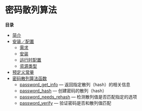密码散列算法
============

**目录**

-   [简介](/intro/password.html)
-   [安装／配置](/password/setup.html)
    -   [需求](/password/setup.html#需求)
    -   [安装](/password/setup.html#安装)
    -   [运行时配置](/password/setup.html#运行时配置)
    -   [资源类型](/password/setup.html#资源类型)
-   [预定义常量](/password/constants.html)
-   [密码散列算法函数](/ref/password.html)
    -   [password\_get\_info](/ref/password.html#password_get_info) —
        返回指定散列（hash）的相关信息
    -   [password\_hash](/ref/password.html#password_hash) —
        创建密码的散列（hash）
    -   [password\_needs\_rehash](/ref/password.html#password_needs_rehash)
        — 检测散列值是否匹配指定的选项
    -   [password\_verify](/ref/password.html#password_verify) —
        验证密码是否和散列值匹配

